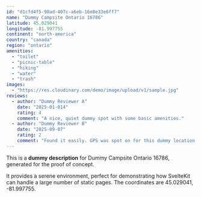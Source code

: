 ```yaml
---
id: "d1cfd4f5-98ad-407c-a6eb-16e8e33e6ff7"
name: "Dummy Campsite Ontario 16786"
latitude: 45.029041
longitude: -81.997755
continent: "north-america"
country: "canada"
region: "ontario"
amenities:
  - "toilet"
  - "picnic-table"
  - "hiking"
  - "water"
  - "trash"
images:
  - "https://res.cloudinary.com/demo/image/upload/v1/sample.jpg"
reviews:
  - author: "Dummy Reviewer A"
    date: "2025-01-014"
    rating: 4
    comment: "A nice, quiet dummy spot with some basic amenities."
  - author: "Dummy Reviewer B"
    date: "2025-09-07"
    rating: 2
    comment: "Found it easily. GPS was spot on for this dummy location."
---
```


This is a **dummy description** for Dummy Campsite Ontario 16786, generated for the proof of concept.

It provides a serene environment, perfect for demonstrating how SvelteKit can handle a large number of static pages. The coordinates are 45.029041, -81.997755.
